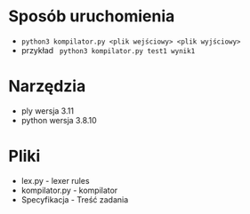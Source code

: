 # Sposób uruchomienia
- ```python3 kompilator.py <plik wejściowy> <plik wyjściowy>```
- przykład ``` python3 kompilator.py test1 wynik1```
# Narzędzia
- ply  wersja 3.11
- python wersja 3.8.10
# Pliki
- lex.py - lexer rules
- kompilator.py - kompilator
- Specyfikacja - Treść zadania

